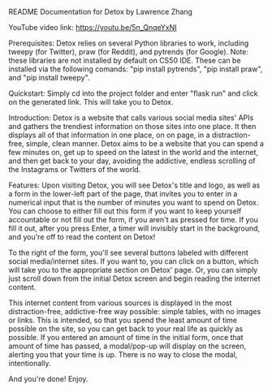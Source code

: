README Documentation for Detox by Lawrence Zhang

YouTube video link: https://youtu.be/5n_QnqeYxNI

Prerequisites:
Detox relies on several Python libraries to work, including tweepy (for Twitter), praw (for Reddit), and pytrends (for Google).
Note: these libraries are not installed by default on CS50 IDE. These
can be installed via the following comands: "pip install pytrends", "pip install praw", and "pip install tweepy".

Quickstart:
Simply cd into the project folder and enter "flask run" and click on the generated link. This will take you to Detox.

Introduction:
Detox is a website that calls various social media sites' APIs and gathers the trendiest information on those sites into one place.
It then displays all of that information in one place, on on page, in a distraction-free, simple, clean manner. Detox aims to be
a website that you can spend a few minutes on, get up to speed on the latest in the world and the internet, and then get back to your day,
avoiding the addictive, endless scrolling of the Instagrams or Twitters of the world.

Features:
Upon visiting Detox, you will see Detox's title and logo, as well as a form in the lower-left part of the page, that invites you to
enter in a numerical input that is the number of minutes you want to spend on Detox. You can choose to either fill out this form if you want
to keep yourself accountable or not fill out the form, if you aren't as pressed for time. If you fill it out, after you press Enter,
a timer will invisibly start in the background, and you're off to read the content on Detox!

To the right of the form, you'll see several buttons labeled with different social media/internet sites. If you want to, you can click on
a button, which will take you to the appropriate section on Detox' page. Or, you can simply just scroll down from the initial Detox screen
and begin reading the internet content.

This internet content from various sources is displayed in the most distraction-free, addictive-free way possible: simple tables, with
no images or links. This is intended, so that you spend the least amount of time possible on the site, so you can get back to your real life
as quickly as possible. If you entered an amount of time in the initial form, once that amount of time has passed, a modal/pop-up will display on the screen,
alerting you that your time is up. There is no way to close the modal, intentionally.

And you're done! Enjoy.
